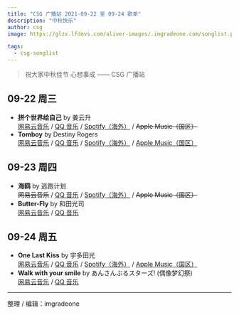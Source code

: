 ```yaml
---
title: "CSG 广播站 2021-09-22 至 09-24 歌单"
description: "中秋快乐"
author: csg
image: https://glzx.lfdevs.com/aliver-images/.imgradeone.com/songlist.png

tags:
  - csg-songlist
---
```


> 祝大家中秋佳节 心想事成 —— CSG 广播站

## 09-22 周三

- **拼个世界给自己** by 姜云升  
  [网易云音乐](https://music.163.com/song?id=1849649776) / [QQ 音乐](https://y.qq.com/n/ryqq/songDetail/002hJHt127uz8l) / [Spotify（海外）](https://open.spotify.com/track/3eEuIQCRBZoFWoIyk7HXhE) / ~~Apple Music（国区）~~
- **Tomboy** by Destiny Rogers  
  [网易云音乐](https://music.163.com/song?id=1349062060) / [QQ 音乐](https://y.qq.com/n/ryqq/songDetail/001Z1owX1ShRkK) / [Spotify（海外）](https://open.spotify.com/track/5Ti3fqGTfjUsSdylFNy0Ng) / [Apple Music（国区）](https://music.apple.com/cn/album/tomboy/1453199585?i=1453199595)

## 09-23 周四

- **海鸥** by 逃跑计划  
  ~~网易云音乐~~ / [QQ 音乐](https://y.qq.com/n/ryqq/songDetail/003uguw12tnHX5) / [Spotify（海外）](https://open.spotify.com/track/3TF5PCXcFb7Eqce9BP3bIF) / ~~Apple Music（国区）~~
- **Butter-Fly** by 和田光司  
  [网易云音乐](https://music.163.com/song?id=4940920) / [QQ 音乐](https://y.qq.com/n/ryqq/songDetail/004VoWCB3uwl8s)

## 09-24 周五

- **One Last Kiss** by 宇多田光  
  [网易云音乐](https://music.163.com/song?id=1824020871) / [QQ 音乐](https://y.qq.com/n/ryqq/songDetail/003Rxsvb1Vwl5U) / [Spotify（海外）](https://open.spotify.com/track/5RhWszHMSKzb7KiXk4Ae0M) / [Apple Music（国区）](https://music.apple.com/cn/album/one-last-kiss/1542953969?i=1542953977)
- **Walk with your smile** by あんさんぶるスターズ! (偶像梦幻祭)  
  [网易云音乐](https://music.163.com/song?id=1817471712) / [QQ 音乐](https://y.qq.com/n/ryqq/songDetail/002Ryn2v48JbOu)

---

整理 / 编辑：imgradeone
